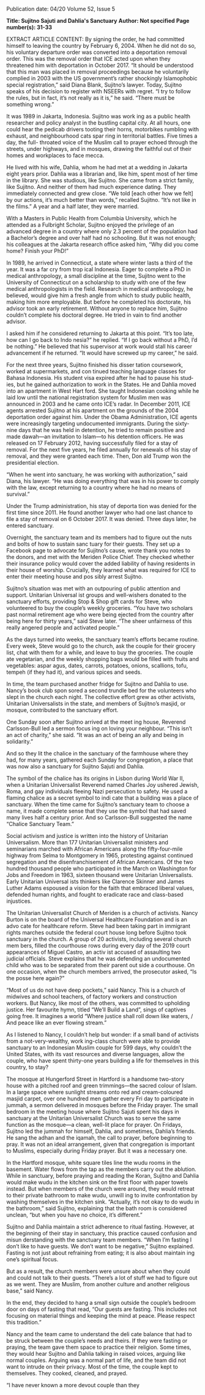 Publication date: 04/20
Volume 52, Issue 5

**Title: Sujitno Sajuti and Dahlia's Sanctuary**
**Author: Not specified**
**Page number(s): 31-33**

EXTRACT ARTICLE CONTENT:
By signing the order, he had committed himself to 
leaving the country by February 6, 2004. When he did 
not do so, his voluntary departure order was converted 
into a deportation removal order. This was the removal 
order that ICE acted upon when they threatened him 
with deportation in October 2017.
“It should be understood that this man was placed in 
removal proceedings because he voluntarily complied 
in 2003 with the US government’s rather shockingly 
Islamophobic special registration,” said Diana Blank, 
Sujitno’s lawyer. Today, Sujitno speaks of his decision 
to register with NSEERs with regret. “I try to follow the 
rules, but in fact, it’s not really as it is,” he said. “There 
must be something wrong.”


It was 1989 in Jakarta, Indonesia. Sujitno was work­
ing as a public health researcher and policy analyst in 
the bustling capital city. At all hours, one could hear 
the pedicab drivers tooting their horns, motorbikes 
rumbling with exhaust, and neighbourhood cats spar­
ring in territorial battles. Five times a day, the full-
throated voice of the Muslim call to prayer echoed 
through the streets, under highways, and in mosques, 
drawing the faithful out of their homes and workplaces 
to face mecca.

He lived with his wife, Dahlia, whom he had met 
at a wedding in Jakarta eight years prior. Dahlia was a 
librarian and, like him, spent most of her time in the 
library. She was studious, like Sujitno. She came from 
a strict family, like Sujitno. And neither of them had 
much experience dating. They immediately connected 
and grew close. “We told [each other how we felt] 
by our actions, it’s much better than words,” recalled 
Sujitno. “It’s not like in the films.” A year and a half 
later, they were married. 

With a Masters in Public Health from Columbia 
University, which he attended as a Fulbright Scholar, 
Sujitno enjoyed the privilege of an advanced degree in 
a country where only 2.3 percent of the population had 
a Bachelor’s degree and over half had no schooling. 
But it was not enough; his colleagues at the Jakarta 
research office asked him, “Why did you come home? 
Finish your PhD!”

In 1989, he arrived in Connecticut, a state where 
winter lasts a third of the year. It was a far cry from trop­
ical Indonesia. Eager to complete a PhD in medical 
anthropology, a small discipline at the time, Sujitno 
went to the University of Connecticut on a scholarship 
to study with one of the few medical anthropologists 
in the field. Research in medical anthropology, he 
believed, would give him a fresh angle from which to 
study public health, making him more employable. 
But before he completed his doctorate, his advisor 
took an early retirement. Without anyone to replace 
him, Sujitno couldn’t complete his doctoral degree. 
He tried in vain to find another advisor. 

I asked him if he considered returning to Jakarta at 
this point. “It’s too late, how can I go back to Indo­
nesia?” he replied. “If I go back without a PhD, I’d 
be nothing.” He believed that his supervisor at work 
would stall his career advancement if he returned. “It 
would have screwed up my career,” he said.

For the next three years, Sujitno finished his disser­
tation coursework, worked at supermarkets, and con­
tinued teaching language classes for Bahasa Indonesia. 
His student visa expired after he had to pause his stud­
ies, but he gained authorization to work in the States. 
He and Dahlia moved into an apartment in West Hart­
ford. She taught Indonesian cooking while he laid low 
until the national registration system for Muslim men 
was announced in 2003 and he came onto ICE’s radar. 
In December 2011, ICE agents arrested Sujitno at 
his apartment on the grounds of the 2004 deportation 
order against him. Under the Obama Administration, 
ICE agents were increasingly targeting undocumented 
immigrants. During the sixty-nine days that he was 
held in detention, he tried to remain positive and 
made dawah—an invitation to Islam—to his detention 
officers. He was released on 17 February 2012, having 
successfully filed for a stay of removal. For the next 
five years, he filed annually for renewals of his stay of 
removal, and they were granted each time. Then, Don­
ald Trump won the presidential election.

“When he went into sanctuary, he was working with 
authorization,” said Diana, his lawyer. “He was doing 
everything that was in his power to comply with the 
law, except returning to a country where he had no 
means of survival.”

Under the Trump administration, his stay of deporta­
tion was denied for the first time since 2011. He found 
another lawyer who had one last chance to file a stay of 
removal on 6 October 2017. It was denied. Three days 
later, he entered sanctuary. 



Overnight, the sanctuary team and its members had 
to figure out the nuts and bolts of how to sustain sanc­
tuary for their guests. They set up a Facebook page to 
advocate for Sujitno’s cause, wrote thank you notes to 
the donors, and met with the Meriden Police Chief. 
They checked whether their insurance policy would 
cover the added liability of having residents in their 
house of worship. Crucially, they learned what was 
required for ICE to enter their meeting house and pos­
sibly arrest Sujitno.

Sujitno’s situation was met with an outpouring of 
public attention and support. Unitarian Universal­
ist groups and well-wishers donated to the sanctuary 
efforts, providing Stop & Shop gift cards for Steve, who 
volunteered to buy the couple’s weekly groceries. “You 
have two scholars past normal retirement age who were 
being ejected from the country after being here for 
thirty years,” said Steve later. “The sheer unfairness of 
this really angered people and activated people.”

As the days turned into weeks, the sanctuary team’s 
efforts became routine. Every week, Steve would go to 
the church, ask the couple for their grocery list, chat 
with them for a while, and leave to buy the groceries. 
The couple ate vegetarian, and the weekly shopping 
bags would be filled with fruits and vegetables: aspar­
agus, dates, carrots, potatoes, onions, scallions, tofu, 
tempeh (if they had it), and various spices and seeds.

In time, the team purchased another fridge for 
Sujitno and Dahlia to use. Nancy’s book club spon­
sored a second trundle bed for the volunteers who slept 
in the church each night. The collective effort grew as 
other activists, Unitarian Universalists in the state, and 
members of Sujitno’s masjid, or mosque, contributed 
to the sanctuary effort. 

One Sunday soon after Sujitno arrived at the meet­
ing house, Reverend Carlsson-Bull led a sermon focus­
ing on loving your neighbour. “This isn’t an act of 
charity,” she said. “It was an act of being an ally and 
being in solidarity.”

And so they lit the chalice in the sanctuary of the 
farmhouse where they had, for many years, gathered 
each Sunday for congregation, a place that was now 
also a sanctuary for Sujitno Sajuti and Dahlia.



The symbol of the chalice has its origins in Lisbon 
during World War II, when a Unitarian Universalist 
Reverend named Charles Joy ushered Jewish, Roma, 
and gay individuals fleeing Nazi persecution to safety. 
He used a flaming chalice as a secret symbol to indi­
cate that a building was a place of sanctuary. When 
the time came for Sujitno’s sanctuary team to choose a 
name, it made complete sense that they use the symbol 
that had saved many lives half a century prior. And so 
Carlsson-Bull suggested the name “Chalice Sanctuary 
Team.” 	

Social activism and justice is written into the history 
of Unitarian Universalism. More than 177 Unitarian 
Universalist ministers and seminarians marched with 
African Americans along the fifty-four-mile highway 
from Selma to Montgomery in 1965, protesting against 
continued segregation and the disenfranchisement 
of African Americans. Of the two hundred thousand 
people who participated in the March on Washington 
for Jobs and Freedom in 1963, sixteen thousand were 
Unitarian Universalists. Early Unitarian Universal­
ists thinkers like Clarence Skinner and James Luther 
Adams espoused a vision for the faith that embraced 
liberal values, defended human rights, and fought to 
eradicate race and class-based injustices. 

The Unitarian Universalist Church of Meriden is a 
church of activists. Nancy Burton is on the board of 
the Universal Healthcare Foundation and is an advo­
cate for healthcare reform. Steve had been taking part 
in immigrant rights marches outside the federal court­
house long before Sujitno took sanctuary in the church. 
A group of 20 activists, including several church mem­
bers, filled the courthouse rows during every day of the 
2019 court appearances of Miguel Castro, an activ­
ist accused of assaulting two judicial officials. Steve 
explains that he was defending an undocumented 
child who was to be separated from their parent out­
side a courthouse. On one occasion, when the church 
members arrived, the prosecutor asked, “Is the posse 
here again?” 

“Most of us do not have deep pockets,” said Nancy. 
This is a church of midwives and school teachers, of 
factory workers and construction workers. But Nancy, 
like most of the others, was committed to upholding 
justice. Her favourite hymn, titled “We’ll Build a 
Land”, sings of captives going free. It imagines a world 
“Where justice shall roll down like waters, / And peace 
like an ever flowing stream.” 

As I listened to Nancy, I couldn’t help but wonder: if 
a small band of activists from a not-very-wealthy, work­
ing-class church were able to provide sanctuary to an 
Indonesian Muslim couple for 599 days, why couldn’t 
the United States, with its vast resources and diverse 
languages, allow the couple, who have spent thirty-one 
years building a life for themselves in this country, to 
stay? 



The mosque at Hungerford Street in Hartford is a 
handsome two-story house with a pitched roof and green 
trimmings—the sacred colour of Islam. In a large space 
where sunlight streams onto red and cream-coloured 
masjid carpet, over one hundred men gather every Fri­
day to participate in jummah, a sermon delivered in 
mosques before the Friday prayer. The small bedroom 
in the meeting house where Sujitno Sajuti spent his 
days in sanctuary at the Unitarian Universalist Church 
was to serve the same function as the mosque—a clean, 
well-lit place for prayer. On Fridays, Sujitno led the 
jummah for himself, Dahlia, and sometimes, Dahlia’s 
friends. He sang the adhan and the iqamah, the call 
to prayer, before beginning to pray. It was not an ideal 
arrangement, given that congregation is important to 
Muslims, especially during Friday prayer. But it was a 
necessary one.

In the Hartford mosque, white square tiles line the 
wudu rooms in the basement. Water flows from the 
tap as the members carry out the ablution. While 
in sanctuary, before praying and reading the Koran, 
Sujitno and Dahlia would make wudu in the kitchen 
sink on the first floor with paper towels instead. But 
when members of the church were around, they would 
retreat to their private bathroom to make wudu, unwill­
ing to invite confrontation by washing themselves in 
the kitchen sink. “Actually, it’s not okay to do wudu in 
the bathroom,” said Sujitno, explaining that the bath­
room is considered unclean, “but when you have no 
choice, it’s different.”

Sujitno and Dahlia maintain a strict adherence to 
ritual fasting. However, at the beginning of their stay in 
sanctuary, this practice caused confusion and misun­
derstanding with the sanctuary team members. “When 
I’m fasting I don’t like to have guests. We don’t want 
to be negative,” Sujitno explained. Fasting is not just 
about refraining from eating; it is also about maintain­
ing one’s spiritual focus. 

But as a result, the church members were unsure 
about when they could and could not talk to their 
guests. “There’s a lot of stuff we had to figure out as 
we went. They are Muslim, from another culture and 
another religious base,” said Nancy.

In the end, they decided to hang a small sign outside 
the couple’s bedroom door on days of fasting that read, 
“Our guests are fasting. This includes not focusing on 
material things and keeping the mind at peace. Please 
respect this tradition.”

Nancy and the team came to understand the deli­
cate balance that had to be struck between the couple’s 
needs and theirs. If they were fasting or praying, the 
team gave them space to practice their religion. Some­
times, they would hear Sujitno and Dahlia talking in 
raised voices, arguing like normal couples. Arguing 
was a normal part of life, and the team did not want to 
intrude on their privacy. Most of the time, the couple 
kept to themselves. They cooked, cleaned, and prayed.

“I have never known a more devout couple than they